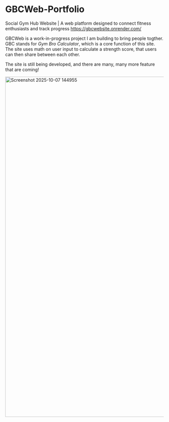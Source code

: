 # GBCWeb-Portfolio
Social Gym Hub Website | A web platform designed to connect fitness enthusiasts and track progress
https://gbcwebsite.onrender.com/



GBCWeb is a work-in-progress project I am building to bring people togther. GBC stands for _Gym Bro Calculator_, which is a core function of this site.
The site uses math on user input to calculate a strength score, that users can then share between each other.

The site is still being developed, and there are many, many more feature that are coming!

<img width="1920" height="1080" alt="Screenshot 2025-10-07 144955" src="https://github.com/user-attachments/assets/ccc7edc6-4d46-475b-a64e-c2db088b8570" />
